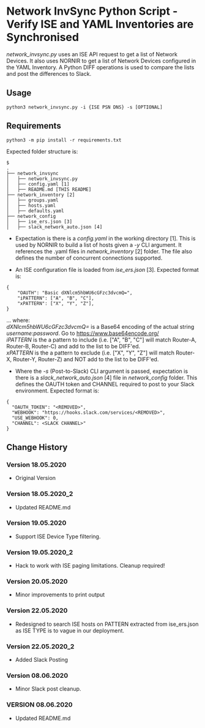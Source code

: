 # Network InvSync Python Script - Verify ISE and YAML Inventories are Synchronised

*network_invsync.py* uses an ISE API request to get a list of Network Devices. It also uses NORNIR to get a list of Network Devices configured in the YAML Inventory. A Python DIFF operations is used to compare the lists and post the differences to Slack.


## Usage
```
python3 network_invsync.py -i {ISE PSN DNS} -s [OPTIONAL]
```


## Requirements
```
python3 -m pip install -r requirements.txt
```

Expected folder structure is:
```
$
.
├── network_invsync
│   ├── network_invsync.py
│   ├── config.yaml [1]
│   ├── README.md [THIS README]
├── network_inventory [2]
│   ├── groups.yaml
│   ├── hosts.yaml
│   ├── defaults.yaml
├── network_config
│   ├── ise_ers.json [3]
│   ├── slack_network_auto.json [4]

```
- Expectation is there is a *config.yaml* in the working directory [1]. This is used by NORNIR to build a list of hosts given a *-y* CLI argument. It references the .yaml files in *network_inventory* [2] folder. The file also defines the number of concurrent connections supported.

- An ISE configuration file is loaded from *ise_ers.json* [3]. Expected format is:

```
{
    "OAUTH": "Basic dXNlcm5hbWU6cGFzc3dvcmQ=",
    "iPATTERN": ["A", "B", "C"],
    "xPATTERN": ["X", "Y", "Z"],
}
```

... where:<br />
*dXNlcm5hbWU6cGFzc3dvcmQ=* is a Base64 encoding of the actual string *username:password*. Go to https://www.base64encode.org/<br />
*iPATTERN* is the a pattern to include (i.e. ["A", "B", "C"] will match Router-A, Router-B, Router-C) and add to the list to be DIFF'ed.<br />
*xPATTERN* is the a pattern to exclude (i.e. ["X", "Y", "Z"] will match Router-X, Router-Y, Router-Z) and NOT add to the list to be DIFF'ed.<br />

- Where the *-s* (Post-to-Slack) CLI argument is passed, expectation is there is a *slack_network_auto.json* [4] file in *network_config* folder. This defines the OAUTH token and CHANNEL required to post to your Slack environment. Expected format is:

```
{
  "OAUTH_TOKEN": "<REMOVED>",
  "WEBHOOK": "https://hooks.slack.com/services/<REMOVED>",
  "USE_WEBHOOK": 0,
  "CHANNEL": <SLACK CHANNEL>"
}
```


## Change History

### Version 18.05.2020
- Original Version

### Version 18.05.2020_2
- Updated README.md

### Version 19.05.2020
- Support ISE Device Type filtering.

### Version 19.05.2020_2
- Hack to work with ISE paging limitations. Cleanup required!

### Version 20.05.2020
- Minor improvements to print output

### Version 22.05.2020
- Redesigned to search ISE hosts on PATTERN extracted from ise_ers.json as ISE TYPE is to vague in our deployment.

### Version 22.05.2020_2
- Added Slack Posting

### Version 08.06.2020
- Minor Slack post cleanup.

### VERSION 08.06.2020
- Updated README.md
